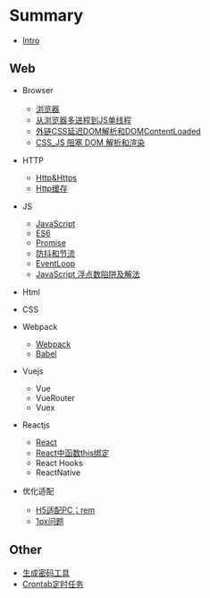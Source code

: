 # Summary

* [Intro](README.md)

## Web

* Browser
    * [浏览器](./web/Browser.md)
    * [从浏览器多进程到JS单线程](./web/JS-SingleThread.md)
    * [外链CSS延迟DOM解析和DOMContentLoaded](./web/CSS&DOM.md)
    * [CSS_JS 阻塞 DOM 解析和渲染](./web/JS&DOM.md)

* HTTP
    * [Http&Https](./web/Http.md)
    * [Http缓存](./web/http-cache.md)

* JS
    * [JavaScript](./web/JavaScript.md)
    * [ES6](./web/ES6.md)
    * [Promise](./web/Promise.md)
    * [防抖和节流](./web/debounce&throttle.md)
    * [EventLoop](./web/EventLoop.md)
    * [JavaScript 浮点数陷阱及解法](./web/js-float.md)

* Html
* CSS
* Webpack
    * [Webpack](./web/webpack.md)
    * [Babel](./web/babel.md)
* Vuejs
    * Vue
    * VueRouter
    * Vuex

* Reactjs
    * [React](./web/react.md)
    * [React中函数this绑定](./web/react-bind-arrow.md)
    * React Hooks
    * ReactNative

* 优化适配
    * [H5适配PC；rem](./web/rem.md)
    * [1px问题](./web/1px.md)

## Other

* [生成密码工具](http://fanghaydn.github.io/ape/other/generatepwd.html)
* [Crontab定时任务](./other/crontab.md)